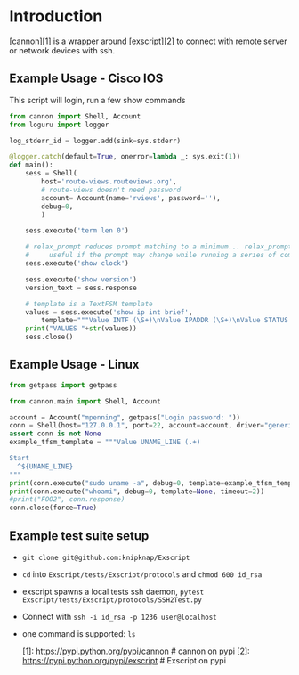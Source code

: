 # Introduction

[cannon][1] is a wrapper around [exscript][2] to connect with remote server or network 
devices with ssh.


## Example Usage - Cisco IOS

This script will login, run a few show commands

```python
from cannon import Shell, Account
from loguru import logger

log_stderr_id = logger.add(sink=sys.stderr)

@logger.catch(default=True, onerror=lambda _: sys.exit(1))
def main():
    sess = Shell(
        host='route-views.routeviews.org',
        # route-views doesn't need password
        account= Account(name='rviews', password=''),
        debug=0,
        )

    sess.execute('term len 0')

    # relax_prompt reduces prompt matching to a minimum... relax_prompt is
    #     useful if the prompt may change while running a series of commands.
    sess.execute('show clock')

    sess.execute('show version')
    version_text = sess.response

    # template is a TextFSM template
    values = sess.execute('show ip int brief',
        template="""Value INTF (\S+)\nValue IPADDR (\S+)\nValue STATUS (up|down|administratively down)\nValue PROTO (up|down)\n\nStart\n  ^${INTF}\s+${IPADDR}\s+\w+\s+\w+\s+${STATUS}\s+${PROTO} -> Record""")
    print("VALUES "+str(values))
    sess.close()
```

## Example Usage - Linux

```python
from getpass import getpass

from cannon.main import Shell, Account

account = Account("mpenning", getpass("Login password: "))
conn = Shell(host="127.0.0.1", port=22, account=account, driver="generic", debug=0)
assert conn is not None
example_tfsm_template = """Value UNAME_LINE (.+)

Start
  ^${UNAME_LINE}
"""
print(conn.execute("sudo uname -a", debug=0, template=example_tfsm_template, timeout=2))
print(conn.execute("whoami", debug=0, template=None, timeout=2))
#print("FOO2", conn.response)
conn.close(force=True)
```

## Example test suite setup

- `git clone git@github.com:knipknap/Exscript`
- `cd` into `Exscript/tests/Exscript/protocols` and `chmod 600 id_rsa`
- exscript spawns a local tests ssh daemon, `pytest Exscript/tests/Exscript/protocols/SSH2Test.py`
- Connect with `ssh -i id_rsa -p 1236 user@localhost`
- one command is supported: `ls`

  [1]: https://pypi.python.org/pypi/cannon    # cannon on pypi
  [2]: https://pypi.python.org/pypi/exscript  # Exscript on pypi
